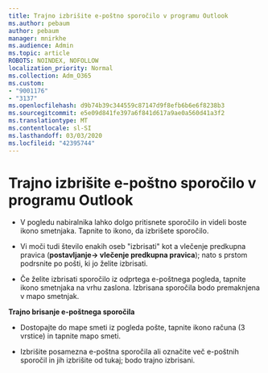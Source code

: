 ```yaml
---
title: Trajno izbrišite e-poštno sporočilo v programu Outlook
ms.author: pebaum
author: pebaum
manager: mnirkhe
ms.audience: Admin
ms.topic: article
ROBOTS: NOINDEX, NOFOLLOW
localization_priority: Normal
ms.collection: Adm_O365
ms.custom:
- "9001176"
- "3137"
ms.openlocfilehash: d9b74b39c344559c87147d9f8efb6b6e6f8238b3
ms.sourcegitcommit: e5e09d841fe397a6f841d617a9ae0a560d41a3f2
ms.translationtype: MT
ms.contentlocale: sl-SI
ms.lasthandoff: 03/03/2020
ms.locfileid: "42395744"
---
```

# <a name="permanently-delete-an-email-in-outlook"></a>Trajno izbrišite e-poštno sporočilo v programu Outlook

- V pogledu nabiralnika lahko dolgo pritisnete sporočilo in videli boste ikono smetnjaka. Tapnite to ikono, da izbrišete sporočilo.

- Vi moči tudi število enakih oseb "izbrisati" kot a vlečenje predkupna pravica (**postavljanje-> vlečenje predkupna pravica**); nato s prstom podrsnite po pošti, ki jo želite izbrisati. 

- Če želite izbrisati sporočilo iz odprtega e-poštnega pogleda, tapnite ikono smetnjaka na vrhu zaslona. Izbrisana sporočila bodo premaknjena v mapo smetnjak. 

**Trajno brisanje e-poštnega sporočila**

- Dostopajte do mape smeti iz pogleda pošte, tapnite ikono računa (3 vrstice) in tapnite mapo smeti.

- Izbrišite posamezna e-poštna sporočila ali označite več e-poštnih sporočil in jih izbrišite od tukaj; bodo trajno izbrisani.